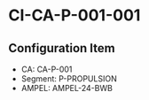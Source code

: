 # CI-CA-P-001-001

## Configuration Item
- CA: CA-P-001
- Segment: P-PROPULSION
- AMPEL: AMPEL-24-BWB
